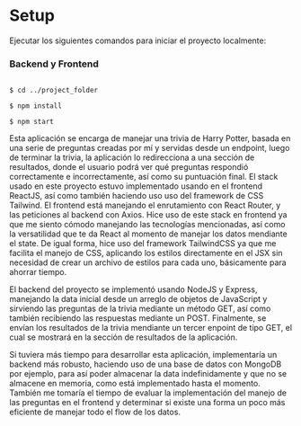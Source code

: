 # Setup

Ejecutar los siguientes comandos para iniciar el proyecto localmente:

### Backend y Frontend

```

$ cd ../project_folder

$ npm install

$ npm start

```

Esta aplicación se encarga de manejar una trivia de Harry Potter, basada en una serie de preguntas creadas por mí y servidas desde un endpoint, luego de terminar la trivia, la aplicación lo redirecciona a una sección de resultados, donde el usuario podrá ver qué preguntas respondió correctamente e incorrectamente, así como su puntuación final.
El stack usado en este proyecto estuvo implementado usando en el frontend ReactJS, así como también haciendo uso uso del framework de CSS Tailwind. El frontend está manejando el enrutamiento con React Router, y las peticiones al backend con Axios. Hice uso de este stack en frontend ya que me siento cómodo manejando las tecnologías mencionadas, así como la versatilidad que te da React al momento de manejar los datos mendiante el state. De igual forma, hice uso del framework TailwindCSS ya que me facilita el manejo de CSS, aplicando los estilos directamente en el JSX sin necesidad de crear un archivo de estilos para cada uno, básicamente para ahorrar tiempo.

El backend del proyecto se implementó usando NodeJS y Express, manejando la data inicial desde un arreglo de objetos de JavaScript y sirviendo las preguntas de la trivia mediante un método GET, así como también recibiendo las respuestas mediante un POST. Finalmente, se envían los resultados de la trivia mendiante un tercer enpoint de tipo GET, el cual se mostrará en la sección de resultados de la aplicación.

Si tuviera más tiempo para desarrollar esta aplicación, implementaría un backend más robusto, haciendo uso de una base de datos con MongoDB por ejemplo, para así poder almacenar la data indefinidamente y que no se almacene en memoria, como está implementado hasta el momento. También me tomaría el tiempo de evaluar la implementación del manejo de las preguntas en el frontend y determinar si existe una forma un poco más eficiente de manejar todo el flow de los datos.
